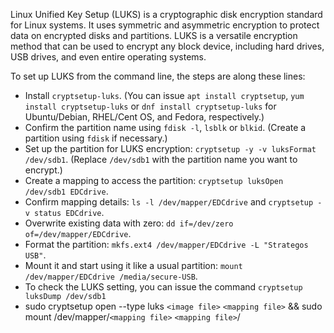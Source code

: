 
Linux Unified Key Setup (LUKS) is a cryptographic disk encryption standard for Linux systems. It uses symmetric and asymmetric encryption to protect data on encrypted disks and partitions. LUKS is a versatile encryption method that can be used to encrypt any block device, including hard drives, USB drives, and even entire operating systems.


To set up LUKS from the command line, the steps are along these lines:

- Install `cryptsetup-luks`. (You can issue `apt install cryptsetup`, `yum install cryptsetup-luks` or `dnf install cryptsetup-luks` for Ubuntu/Debian, RHEL/Cent OS, and Fedora, respectively.)
- Confirm the partition name using `fdisk -l`, `lsblk` or `blkid`. (Create a partition using `fdisk` if necessary.)
- Set up the partition for LUKS encryption: `cryptsetup -y -v luksFormat /dev/sdb1`. (Replace `/dev/sdb1` with the partition name you want to encrypt.)
- Create a mapping to access the partition: `cryptsetup luksOpen /dev/sdb1 EDCdrive`.
- Confirm mapping details: `ls -l /dev/mapper/EDCdrive` and `cryptsetup -v status EDCdrive`.
- Overwrite existing data with zero: `dd if=/dev/zero of=/dev/mapper/EDCdrive`.
- Format the partition: `mkfs.ext4 /dev/mapper/EDCdrive -L "Strategos USB"`.
- Mount it and start using it like a usual partition: `mount /dev/mapper/EDCdrive /media/secure-USB`.
- To check the LUKS setting, you can issue the command `cryptsetup luksDump /dev/sdb1`
- sudo cryptsetup open --type luks `<image file>` `<mapping file>` && sudo mount /dev/mapper/`<mapping file>` `<mapping file>`/